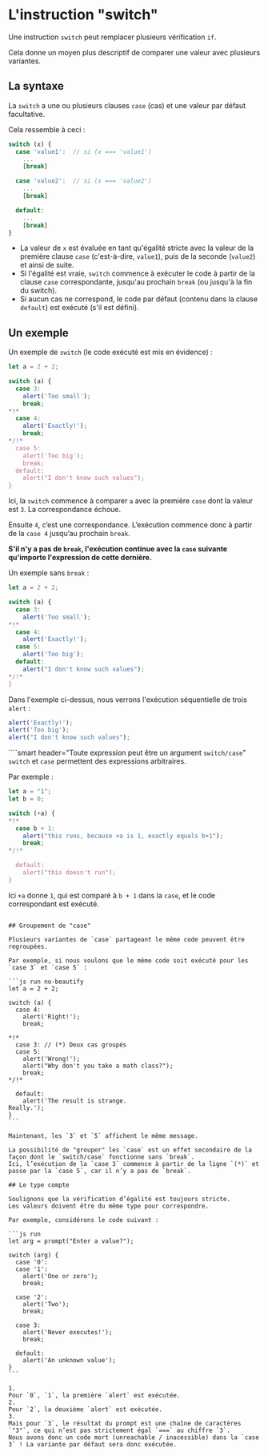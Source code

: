 # L'instruction "switch"

Une instruction `switch` peut remplacer plusieurs vérification `if`.

Cela donne un moyen plus descriptif de comparer une valeur avec plusieurs variantes.

## La syntaxe

La `switch` a une ou plusieurs clauses `case` (cas) et une valeur par défaut facultative.

Cela ressemble à ceci :

```js no-beautify
switch (x) {
  case 'value1':  // si (x === 'value1')
    ...
    [break]

  case 'value2':  // si (x === 'value2')
    ...
    [break]

  default:
    ...
    [break]
}
```

- La valeur de `x` est évaluée en tant qu'égalité stricte avec la valeur de la première clause `case` (c'est-à-dire, `value1`), puis de la seconde (`value2`) et ainsi de suite.
- Si l'égalité est vraie, `switch` commence à exécuter le code à partir de la clause `case` correspondante, jusqu'au prochain `break` (ou jusqu'à la fin du switch).
- Si aucun cas ne correspond, le code par défaut (contenu dans la clause `default`) est exécuté (s'il est défini).

## Un exemple

Un exemple de `switch` (le code exécuté est mis en évidence) :

```js run
let a = 2 + 2;

switch (a) {
  case 3:
    alert('Too small');
    break;
*!*
  case 4:
    alert('Exactly!');
    break;
*/!*
  case 5:
    alert('Too big');
    break;
  default:
    alert("I don't know such values");
}
```

Ici, la `switch` commence à comparer `a` avec la première `case` dont la valeur est `3`.
La correspondance échoue.

Ensuite `4`, c’est une correspondance.
L’exécution commence donc à partir de la `case 4` jusqu’au prochain `break`.

**S'il n'y a pas de `break`, l'exécution continue avec la `case` suivante qu'importe l'expression de cette dernière.**

Un exemple sans `break` :

```js run
let a = 2 + 2;

switch (a) {
  case 3:
    alert('Too small');
*!*
  case 4:
    alert('Exactly!');
  case 5:
    alert('Too big');
  default:
    alert("I don't know such values");
*/!*
}
```

Dans l'exemple ci-dessus, nous verrons l'exécution séquentielle de trois `alert` :

```js
alert('Exactly!');
alert('Too big');
alert("I don't know such values");
```

````smart header="Toute expression peut être un argument `switch/case`"
`switch` et `case` permettent des expressions arbitraires.

Par exemple :

```js run
let a = "1";
let b = 0;

switch (+a) {
*!*
  case b + 1:
    alert("this runs, because +a is 1, exactly equals b+1");
    break;
*/!*

  default:
    alert("this doesn't run");
}
```

Ici `+a` donne `1`, qui est comparé à `b + 1` dans la `case`, et le code correspondant est exécuté.
````

## Groupement de "case"

Plusieurs variantes de `case` partageant le même code peuvent être regroupées.

Par exemple, si nous voulons que le même code soit exécuté pour les `case 3` et `case 5` :

```js run no-beautify
let a = 2 + 2;

switch (a) {
  case 4:
    alert('Right!');
    break;

*!*
  case 3: // (*) Deux cas groupés
  case 5:
    alert('Wrong!');
    alert("Why don't you take a math class?");
    break;
*/!*

  default:
    alert('The result is strange.
Really.');
}
```

Maintenant, les `3` et `5` affichent le même message.

La possibilité de "grouper" les `case` est un effet secondaire de la façon dont le `switch/case` fonctionne sans `break`.
Ici, l’exécution de la `case 3` commence à partir de la ligne `(*)` et passe par la `case 5`, car il n’y a pas de `break`.

## Le type compte

Soulignons que la vérification d’égalité est toujours stricte.
Les valeurs doivent être du même type pour correspondre.

Par exemple, considérons le code suivant :

```js run
let arg = prompt("Enter a value?");

switch (arg) {
  case '0':
  case '1':
    alert('One or zero');
    break;

  case '2':
    alert('Two');
    break;

  case 3:
    alert('Never executes!');
    break;

  default:
    alert('An unknown value');
}
```

1.
Pour `0`, `1`, la première `alert` est exécutée.
2.
Pour `2`, la deuxième `alert` est exécutée.
3.
Mais pour `3`, le résultat du prompt est une chaîne de caractères `"3"`, ce qui n’est pas strictement égal `===` au chiffre `3`.
Nous avons donc un code mort (unreachable / inacessible) dans la `case 3` ! La variante par défaut sera donc exécutée.
